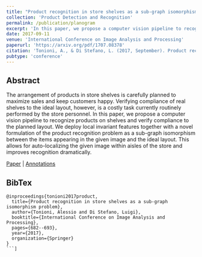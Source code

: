 ```yaml
---
title: "Product recognition in store shelves as a sub-graph isomorphism problem"
collection: 'Product Detection and Recognition'
permalink: /publication/planogram
excerpt: 'In this paper, we propose a computer vision pipeline to recognize products on shelves and verify compliance to the planned layout.'
date: 2017-09-11
venue: 'International Conference on Image Analysis and Processing'
paperurl: 'https://arxiv.org/pdf/1707.08378'
citation: 'Tonioni, A., & Di Stefano, L. (2017, September). Product recognition in store shelves as a sub-graph isomorphism problem. In International Conference on Image Analysis and Processing (pp. 682-693). Springer, Cham.'
pubtype: 'conference'
---
```


## Abstract

The arrangement of products in store shelves is carefully planned to maximize sales and keep customers happy. Verifying compliance of real shelves to the ideal layout, however, is a costly task currently routinely performed by the store personnel. In this paper, we propose a computer vision pipeline to recognize products on shelves and verify compliance to the planned layout. We deploy local invariant features together with a novel formulation of the product recognition problem as a sub-graph isomorphism between the items appearing in the given image and the ideal layout. This allows for auto-localizing the given image within aisles of the store and improves recognition dramatically.

[Paper](https://arxiv.org/pdf/1707.08378) | [Annotations](http://vision.deis.unibo.it/joomla/images/research/Product-recognition/PlanogramDataset.zip)


## BibTex
```
@inproceedings{tonioni2017product,
  title={Product recognition in store shelves as a sub-graph isomorphism problem},
  author={Tonioni, Alessio and Di Stefano, Luigi},
  booktitle={International Conference on Image Analysis and Processing},
  pages={682--693},
  year={2017},
  organization={Springer}
}
```]